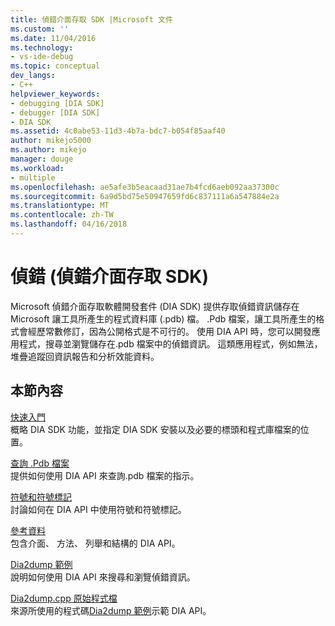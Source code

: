 ```yaml
---
title: 偵錯介面存取 SDK |Microsoft 文件
ms.custom: ''
ms.date: 11/04/2016
ms.technology:
- vs-ide-debug
ms.topic: conceptual
dev_langs:
- C++
helpviewer_keywords:
- debugging [DIA SDK]
- debugger [DIA SDK]
- DIA SDK
ms.assetid: 4c0abe53-11d3-4b7a-bdc7-b054f85aaf40
author: mikejo5000
ms.author: mikejo
manager: douge
ms.workload:
- multiple
ms.openlocfilehash: ae5afe3b5eacaad31ae7b4fcd6aeb092aa37300c
ms.sourcegitcommit: 6a9d5bd75e50947659fd6c837111a6a547884e2a
ms.translationtype: MT
ms.contentlocale: zh-TW
ms.lasthandoff: 04/16/2018
---
```

# <a name="debug-interface-access-sdk"></a>偵錯 (偵錯介面存取 SDK)
Microsoft 偵錯介面存取軟體開發套件 (DIA SDK) 提供存取偵錯資訊儲存在 Microsoft 讓工具所產生的程式資料庫 (.pdb) 檔。 .Pdb 檔案，讓工具所產生的格式會經歷常數修訂，因為公開格式是不可行的。 使用 DIA API 時，您可以開發應用程式，搜尋並瀏覽儲存在.pdb 檔案中的偵錯資訊。 這類應用程式，例如無法，堆疊追蹤回資訊報告和分析效能資料。  
  
## <a name="in-this-section"></a>本節內容  
 [快速入門](../../debugger/debug-interface-access/getting-started-debug-interface-access-sdk.md)  
 概略 DIA SDK 功能，並指定 DIA SDK 安裝以及必要的標頭和程式庫檔案的位置。  
  
 [查詢 .Pdb 檔案](../../debugger/debug-interface-access/querying-the-dot-pdb-file.md)  
 提供如何使用 DIA API 來查詢.pdb 檔案的指示。  
  
 [符號和符號標記](../../debugger/debug-interface-access/symbols-and-symbol-tags.md)  
 討論如何在 DIA API 中使用符號和符號標記。  
  
 [參考資料](../../debugger/debug-interface-access/debug-interface-access-sdk-reference.md)  
 包含介面、 方法、 列舉和結構的 DIA API。  
  
 [Dia2dump 範例](../../debugger/debug-interface-access/dia2dump-sample.md)  
 說明如何使用 DIA API 來搜尋和瀏覽偵錯資訊。  
  
 [Dia2dump.cpp 原始程式檔](../../debugger/debug-interface-access/dia2dump-cpp-source-file.md)  
 來源所使用的程式碼[Dia2dump 範例](../../debugger/debug-interface-access/dia2dump-sample.md)示範 DIA API。